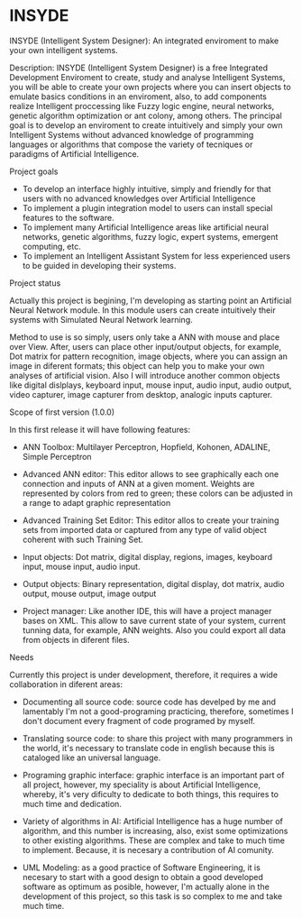 INSYDE
======

INSYDE (Intelligent System Designer): An integrated enviroment to make your own intelligent systems.


Description: INSYDE (Intelligent System Designer) is a free Integrated Development Enviroment to create, study and 
analyse Intelligent Systems, you will be able to create your own projects where you can insert objects to emulate 
basics conditions in an enviroment, also, to add components realize Intelligent proccessing like Fuzzy logic engine, 
neural networks, genetic algorithm optimization or ant colony, among others. The principal goal is to develop an 
enviroment to create intuitively and simply your own Intelligent Systems without advanced knowledge of programming 
languages or algorithms that compose the variety of tecniques or paradigms of Artificial Intelligence.

Project goals

- To develop an interface highly intuitive, simply and friendly for that users with no advanced knowledges over
  Artificial Intelligence
- To implement a plugin integration model to users can install special features to the software.
- To implement many Artificial Intelligence areas like artificial neural networks, genetic algorithms, fuzzy logic,
  expert systems, emergent computing, etc. 
- To implement an Intelligent Assistant System for less experienced users to be guided in developing their systems.

Project status

Actually this project is begining, I'm developing as starting point an Artificial Neural Network module. In this module
users can create intuitively their systems with Simulated Neural Network learning.

Method to use is so simply, users only take a ANN with mouse and place over View. After, users can place other 
input/output objects, for example, Dot matrix for pattern recognition, image objects, where you can assign an image
in diferent formats; this object can help you to make your own analyses of artificial vision. Also I will introduce
another common objects like digital dislplays, keyboard input, mouse input, audio input, audio output, video capturer,
image capturer from desktop, analogic inputs capturer.

Scope of first version (1.0.0)

In this first release it will have following features:

- ANN Toolbox:
  Multilayer Perceptron, Hopfield, Kohonen, ADALINE, Simple Perceptron

- Advanced ANN editor:
  This editor allows to see graphically each one connection and inputs of ANN at a given moment. Weights are 
  represented by colors from red to green; these colors can be adjusted in a range to adapt graphic representation

- Advanced Training Set Editor: 
  This editor allos to create your training sets from imported data or captured from any type of valid object
  coherent with such Training Set.

- Input objects:
  Dot matrix, digital display, regions, images, keyboard input, mouse input, audio input.

- Output objects:
  Binary representation, digital display, dot matrix, audio output, mouse output, image output

- Project manager:
  Like another IDE, this will have a project manager bases on XML. This allow to save current state of your system,
  current tunning data, for example, ANN weights. Also you could export all data from objects in diferent files.

Needs

Currently this project is under development, therefore, it requires a wide collaboration in diferent areas:

- Documenting all source code: source code has develped by me and lamentably I'm not a good-programing practicing,
  therefore, sometimes I don't document every fragment of code programed by myself.

- Translating source code: to share this project with many programmers in the world, it's necessary to translate code
  in english because this is cataloged like an universal language.
- Programing graphic interface: graphic interface is an important part of all project, however, my speciality is about Artificial Intelligence, whereby, it's very dificulty to dedicate
  to both things, this requires to much time and dedication.
- Variety of algorithms in AI: Artificial Intelligence has a huge number of algorithm, and this number is increasing, 
  also, exist some optimizations to other existing algorithms. These are complex and take to much time to implement.
  Because, it is necesary a contribution of AI comunity.
- UML Modeling: as a good practice of Software Engineering, it is necesary to start with a good design to obtain a 
  good developed software as optimum as posible, however, I'm actually alone in the development of this project, so
  this task is so complex to me and take much time.
